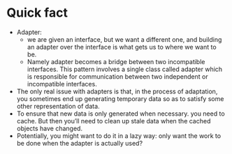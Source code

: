 # Quick fact
- Adapter:
    - we are given an interface, but we want a different one, and building an adapter over the interface is what gets us to where we want to be.
    - Namely adapter becomes a bridge between two incompatible interfaces. This pattern involves a single class called adapter which is responsible for communication between two independent or incompatible interfaces.
- The only real issue with adapters is that, in the process of adaptation, you sometimes end up generating temporary data so as to satisfy some other representation of data.
- To ensure that new data is only generated when necessary. you need to cache. But then you’ll need to clean up stale data when the cached objects have changed.
- Potentially, you might want to do it in a lazy way: only want the work to be done when the adapter is actually used?